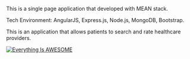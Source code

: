This is a single page application that developed with MEAN stack.

Tech Environment: AngularJS, Express.js, Node.js, MongoDB, Bootstrap.

This is an application that allows patients to search and rate healthcare providers.

[![Everything Is AWESOME](http://i.imgur.com/Ot5DWAW.png)](https://www.youtube.com/watch?v=T1OWb5OCPNU "Everything Is AWESOME")



